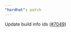 ```yaml
---
"hardhat": patch
---
```


Update build info ids ([#7049](https://github.com/NomicFoundation/hardhat/issues/7049))
